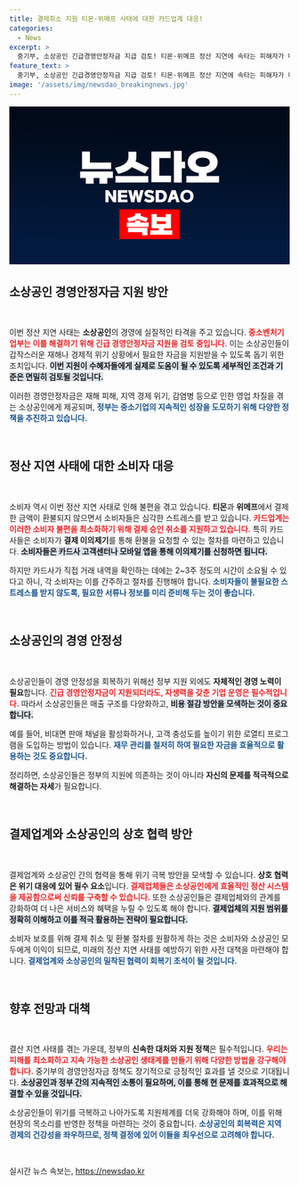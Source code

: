 ```yaml
---
title: 결제취소 지원 티몬·위메프 사태에 대한 카드업계 대응!
categories:
  - News
excerpt: >
  중기부, 소상공인 긴급경영안정자금 지급 검토! 티몬·위메프 정산 지연에 속타는 피해자가 대기하는 가운데, 카드사도 빠른 결제 취소 지원에 나서며 소비자를 보호하기 위해 발 빠른 대응에 나섰다. 이 상황이 어떻게 전개될지 주목하세요!
feature_text: >
  중기부, 소상공인 긴급경영안정자금 지급 검토! 티몬·위메프 정산 지연에 속타는 피해자가 대기하는 가운데, 카드사도 빠른 결제 취소 지원에 나서며 소비자를 보호하기 위해 발 빠른 대응에 나섰다. 이 상황이 어떻게 전개될지 주목하세요!
image: '/assets/img/newsdao_breakingnews.jpg'
---
```


<p><img src="/assets/img/newsdao_breakingnews.jpg" alt="firstkoreanews 속보" /></p>

<h2 data-ke-size="size26">소상공인 경영안정자금 지원 방안</h2>

<p data-ke-size="size16">&nbsp;</p>

<p>이번 정산 지연 사태는 <b>소상공인</b>의 경영에 실질적인 타격을 주고 있습니다. <b><span style="color: #ee2323;">중소벤처기업부는 이를 해결하기 위해 긴급 경영안정자금 지원을 검토 중입니다.</span></b> 이는 소상공인들이 갑작스러운 재해나 경제적 위기 상황에서 필요한 자금을 지원받을 수 있도록 돕기 위한 조치입니다. <b><span style="background-color: #21538527;">이번 지원이 수혜자들에게 실제로 도움이 될 수 있도록 세부적인 조건과 기준은 면밀히 검토될 것입니다.</span></b> </p>

<p>이러한 경영안정자금은 재해 피해, 지역 경제 위기, 감염병 등으로 인한 영업 차질을 겪는 소상공인에게 제공되며, <b><span style="color: #1a5490;">정부는 중소기업의 지속적인 성장을 도모하기 위해 다양한 정책을 추진하고 있습니다.</span></b> </p>

<p data-ke-size="size16">&nbsp;</p>

<h2 data-ke-size="size26">정산 지연 사태에 대한 소비자 대응</h2>

<p data-ke-size="size16">&nbsp;</p>

<p>소비자 역시 이번 정산 지연 사태로 인해 불편을 겪고 있습니다. <b>티몬</b>과 <b>위메프</b>에서 결제한 금액이 환불되지 않으면서 소비자들은 심각한 스트레스를 받고 있습니다. <b><span style="color: #ee2323;">카드업계는 이러한 소비자 불편을 최소화하기 위해 결제 승인 취소를 지원하고 있습니다.</span></b> 특히 카드사들은 소비자가 <b>결제 이의제기</b>를 통해 환불을 요청할 수 있는 절차를 마련하고 있습니다. <b><span style="background-color: #21538527;">소비자들은 카드사 고객센터나 모바일 앱을 통해 이의제기를 신청하면 됩니다.</span></b></p>

<p>하지만 카드사가 직접 거래 내역을 확인하는 데에는 2~3주 정도의 시간이 소요될 수 있다고 하니, 각 소비자는 이를 간주하고 절차를 진행해야 합니다. <b><span style="color: #1a5490;">소비자들이 불필요한 스트레스를 받지 않도록, 필요한 서류나 정보를 미리 준비해 두는 것이 좋습니다.</span></b></p>

<p data-ke-size="size16">&nbsp;</p>

<h2 data-ke-size="size26">소상공인의 경영 안정성</h2>

<p data-ke-size="size16">&nbsp;</p>

<p>소상공인들이 경영 안정성을 회복하기 위해선 정부 지원 외에도 <b>자체적인 경영 노력이 필요</b>합니다. <b><span style="color: #ee2323;">긴급 경영안정자금이 지원되더라도, 자생력을 갖춘 기업 운영은 필수적입니다.</span></b> 따라서 소상공인들은 매출 구조를 다양화하고, <b><span style="background-color: #21538527;">비용 절감 방안을 모색하는 것이 중요합니다.</span></b> </p>

<p>예를 들어, 비대면 판매 채널을 활성화하거나, 고객 충성도를 높이기 위한 로열티 프로그램을 도입하는 방법이 있습니다. <b><span style="color: #1a5490;">재무 관리를 철저히 하여 필요한 자금을 효율적으로 활용하는 것도 중요합니다.</span></b> </p>

<p>정리하면, 소상공인들은 정부의 지원에 의존하는 것이 아니라 <b>자신의 문제를 적극적으로 해결하는 자세</b>가 필요합니다.</p>

<p data-ke-size="size16">&nbsp;</p>

<h2 data-ke-size="size26">결제업계와 소상공인의 상호 협력 방안</h2>

<p data-ke-size="size16">&nbsp;</p>

<p>결제업계와 소상공인 간의 협력을 통해 위기 극복 방안을 모색할 수 있습니다. <b>상호 협력은 위기 대응에 있어 필수 요소</b>입니다. <b><span style="color: #ee2323;">결제업체들은 소상공인에게 효율적인 정산 시스템을 제공함으로써 신뢰를 구축할 수 있습니다.</span></b> 또한 소상공인들은 결제업체와의 관계를 강화하여 더 나은 서비스와 혜택을 누릴 수 있도록 해야 합니다. <b><span style="background-color: #21538527;">결제업체의 지원 범위를 정확히 이해하고 이를 적극 활용하는 전략이 필요합니다.</span></b> </p>

<p>소비자 보호를 위해 결제 취소 및 환불 절차를 원활하게 하는 것은 소비자와 소상공인 모두에게 이익이 되므로, 미래의 정산 지연 사태를 예방하기 위한 사전 대책을 마련해야 합니다. <b><span style="color: #1a5490;">결제업계와 소상공인의 밀착된 협력이 회복기 초석이 될 것입니다.</span></b> </p>

<p data-ke-size="size16">&nbsp;</p>

<h2 data-ke-size="size26">향후 전망과 대책</h2>

<p data-ke-size="size16">&nbsp;</p>

<p>결산 지연 사태를 겪는 가운데, 정부의 <b>신속한 대처와 지원 정책</b>은 필수적입니다. <b><span style="color: #ee2323;">우리는 피해를 최소화하고 지속 가능한 소상공인 생태계를 만들기 위해 다양한 방법을 강구해야 합니다.</span></b> 중기부의 경영안정자금 정책도 장기적으로 긍정적인 효과를 낼 것으로 기대됩니다. <b><span style="background-color: #21538527;">소상공인과 정부 간의 지속적인 소통이 필요하며, 이를 통해 현 문제를 효과적으로 해결할 수 있을 것입니다.</span></b> </p>

<p>소상공인들이 위기를 극복하고 나아가도록 지원체계를 더욱 강화해야 하며, 이를 위해 현장의 목소리를 반영한 정책을 마련하는 것이 중요합니다. <b><span style="color: #1a5490;">소상공인의 회복력은 지역 경제의 건강성을 좌우하므로, 정책 결정에 있어 이들을 최우선으로 고려해야 합니다.</span></b> </p>

<p data-ke-size="size16">&nbsp;</p>
실시간 뉴스 속보는, <a href="https://newsdao.kr" rel="dofollow">https://newsdao.kr</a>


